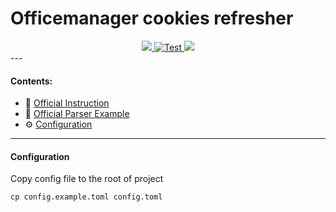 # Officemanager cookies refresher

<div align="center">
<a href="https://codecov.io/gh/goretsky-integration/auth-credentials-refresher" >  <img src="https://codecov.io/gh/goretsky-integration/auth-credentials-refresher/branch/main/graph/badge.svg?token=4zqV0wrO48"/>  </a>
<a href="https://github.com/goretsky-integration/auth-credentials-refresher/actions/workflows/unittest_and_codecov.yaml">
<img src="https://github.com/goretsky-integration/auth-credentials-refresher/actions/workflows/unittest_and_codecov.yaml/badge.svg" alt="Test"/>
</a>
<img src="https://camo.githubusercontent.com/449440850ba7a1fc6a2c78a4fe05a5ccc9fddc05a46b85aa17f9f8cf657cb73c/68747470733a2f2f696d672e736869656c64732e696f2f62616467652f707974686f6e2d332e31312d627269676874677265656e"/>
</div>
---

#### Contents:

- 📝 [Official Instruction](https://dodobrands.notion.site/Auth-869c7e61ad1c4f3f924173df30e008f3)
- 📱 [Official Parser Example](https://github.com/dodopizza/officemanager-parser-example)
- ⚙️ [Configuration](#configuration)

---

#### Configuration

Copy config file to the root of project

```shell
cp config.example.toml config.toml
```
